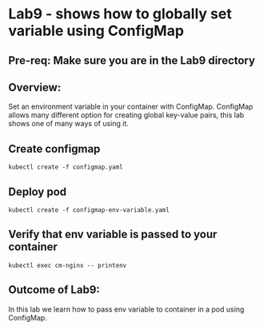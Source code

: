 # Lab9 - shows how to globally set variable using ConfigMap

## Pre-req: Make sure you are in the Lab9 directory

## Overview:
Set an environment variable in your container with ConfigMap.
ConfigMap allows many different option for creating global key-value pairs, this lab shows one of many ways
of using it.

## Create configmap
`kubectl create -f configmap.yaml`

## Deploy pod
`kubectl create -f configmap-env-variable.yaml`

## Verify that env variable is passed to your container
`kubectl exec cm-nginx -- printenv`

## Outcome of Lab9:
In this lab we learn how to pass env variable to container in a pod using ConfigMap.
